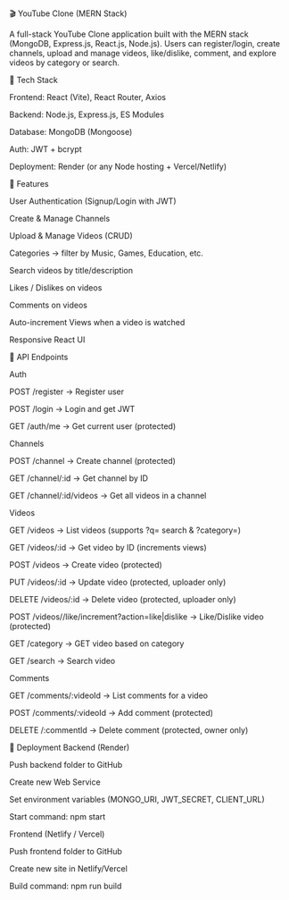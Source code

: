 🎬 YouTube Clone (MERN Stack)

A full-stack YouTube Clone application built with the MERN stack (MongoDB, Express.js, React.js, Node.js).
Users can register/login, create channels, upload and manage videos, like/dislike, comment, and explore videos by category or search.



🚀 Tech Stack

Frontend: React (Vite), React Router, Axios

Backend: Node.js, Express.js, ES Modules

Database: MongoDB (Mongoose)

Auth: JWT + bcrypt

Deployment: Render (or any Node hosting + Vercel/Netlify)


🔑 Features

User Authentication (Signup/Login with JWT)

Create & Manage Channels

Upload & Manage Videos (CRUD)

Categories → filter by Music, Games, Education, etc.

Search videos by title/description

Likes / Dislikes on videos

Comments on videos

Auto-increment Views when a video is watched

Responsive React UI





📡 API Endpoints

Auth

POST /register → Register user

POST /login → Login and get JWT

GET /auth/me → Get current user (protected)


Channels

POST /channel → Create channel (protected)

GET /channel/:id → Get channel by ID

GET /channel/:id/videos → Get all videos in a channel


Videos

GET /videos → List videos (supports ?q= search & ?category=)

GET /videos/:id → Get video by ID (increments views)

POST /videos → Create video (protected)

PUT /videos/:id → Update video (protected, uploader only)

DELETE /videos/:id → Delete video (protected, uploader only)

POST /videos//like/increment?action=like|dislike → Like/Dislike video (protected)

GET /category -> GET video based on category

GET /search -> Search video



Comments

GET /comments/:videoId → List comments for a video

POST /comments/:videoId → Add comment (protected)

DELETE /:commentId → Delete comment (protected, owner only)


🚀 Deployment
Backend (Render)

Push backend folder to GitHub

Create new Web Service

Set environment variables (MONGO_URI, JWT_SECRET, CLIENT_URL)

Start command: npm start


Frontend (Netlify / Vercel)

Push frontend folder to GitHub

Create new site in Netlify/Vercel

Build command: npm run build

